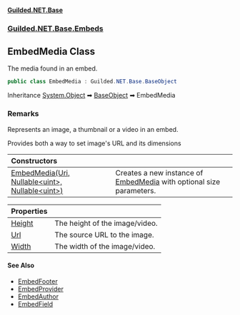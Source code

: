 
#### [Guilded.NET.Base](Guilded_NET_Base 'Guilded_NET_Base')
### [Guilded.NET.Base.Embeds](Guilded_NET_Base#Guilded_NET_Base_Embeds 'Guilded.NET.Base.Embeds')
## EmbedMedia Class
The media found in an embed.  
```csharp
public class EmbedMedia : Guilded.NET.Base.BaseObject
```

Inheritance [System.Object](https://docs.microsoft.com/en-us/dotnet/api/System.Object 'System.Object') &#x27A1; [BaseObject](BaseObject 'Guilded.NET.Base.BaseObject') &#x27A1; EmbedMedia  
### Remarks
Represents an image, a thumbnail or a video in an embed.



Provides both a way to set image's URL and its dimensions

| Constructors | |
| :--- | :--- |
| [EmbedMedia(Uri, Nullable&lt;uint&gt;, Nullable&lt;uint&gt;)](EmbedMedia_EmbedMedia(Uri_Nullable_uint__Nullable_uint_) 'Guilded.NET.Base.Embeds.EmbedMedia.EmbedMedia(System.Uri, System.Nullable&lt;uint&gt;, System.Nullable&lt;uint&gt;)') | Creates a new instance of [EmbedMedia](EmbedMedia 'Guilded.NET.Base.Embeds.EmbedMedia') with optional size parameters.<br/> |

| Properties | |
| :--- | :--- |
| [Height](EmbedMedia_Height 'Guilded.NET.Base.Embeds.EmbedMedia.Height') | The height of the image/video.<br/> |
| [Url](EmbedMedia_Url 'Guilded.NET.Base.Embeds.EmbedMedia.Url') | The source URL to the image.<br/> |
| [Width](EmbedMedia_Width 'Guilded.NET.Base.Embeds.EmbedMedia.Width') | The width of the image/video.<br/> |

#### See Also
- [EmbedFooter](EmbedFooter 'Guilded.NET.Base.Embeds.EmbedFooter')
- [EmbedProvider](EmbedProvider 'Guilded.NET.Base.Embeds.EmbedProvider')
- [EmbedAuthor](EmbedAuthor 'Guilded.NET.Base.Embeds.EmbedAuthor')
- [EmbedField](EmbedField 'Guilded.NET.Base.Embeds.EmbedField')
